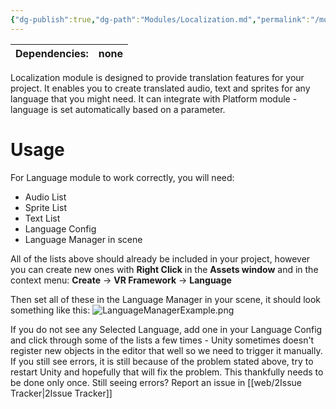 ```yaml
---
{"dg-publish":true,"dg-path":"Modules/Localization.md","permalink":"/modules/localization/","noteIcon":""}
---
```



| Dependencies: | none |
| ------------- | ---- |

Localization module is designed to provide translation features for your project. It enables you to create translated audio, text and sprites for any language that you might need. It can integrate with Platform module - language is set automatically based on a parameter. 

# Usage

For Language module to work correctly, you will need: 
- Audio List
- Sprite List
- Text List
- Language Config
- Language Manager in scene

All of the lists above should already be included in your project, however you can create new ones with **Right Click** in the **Assets window** and in the context menu: **Create** → **VR Framework** → **Language**

Then set all of these in the Language Manager in your scene, it should look something like this: ![LanguageManagerExample.png](/img/user/img/LanguageManagerExample.png)

If you do not see any Selected Language, add one in your Language Config and click through some of the lists a few times - Unity sometimes doesn't register new objects in the editor that well so we need to trigger it manually. 
If you still see errors, it is still because of the problem stated above, try to restart Unity and hopefully that will fix the problem. This thankfully needs to be done only once. 
Still seeing errors? Report an issue in [[web/2Issue Tracker\|2Issue Tracker]] 